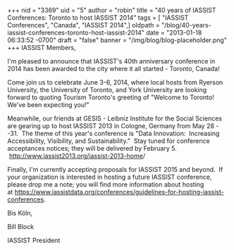 +++
nid = "3369"
uid = "5"
author = "robin"
title = "40 years of IASSIST Conferences: Toronto to host IASSIST 2014"
tags = [ "IASSIST Conferences", "Canada", "IASSIST 2014",]
oldpath = "/blog/40-years-iassist-conferences-toronto-host-iassist-2014"
date = "2013-01-18 06:33:52 -0700"
draft = "false"
banner = "/img/blog/blog-placeholder.png"
+++
IASSIST Members,

I'm pleased to announce that IASSIST's 40th anniversary conference in
2014 has been awarded to the city where it all started - Toronto,
Canada!

Come join us to celebrate June 3-6, 2014, where local hosts from Ryerson
University, the University of Toronto, and York University are looking
forward to quoting Tourism Toronto's greeting of "Welcome to Toronto!
We've been expecting you!"

Meanwhile, our friends at GESIS - Leibniz Institute for the Social
Sciences are gearing up to host IASSIST 2013 in Cologne, Germany from
May 28 --31.  The theme of this year's conference is "Data Innovation:
 Increasing Accessibility, Visibility, and Sustainability."  Stay tuned
for conference acceptances notices; they will be delivered by February
5.  <http://www.iassist2013.org/iassist-2013-home>/

Finally, I'm currently accepting proposals for IASSIST 2015 and beyond.
 If your organization is interested in hosting a future IASSIST
conference, please drop me a note; you will find more information about
hosting at <https://www.iassistdata.org/conferences/guidelines-for-hosting-iassist-conferences>.

Bis Köln,

Bill Block

IASSIST President
